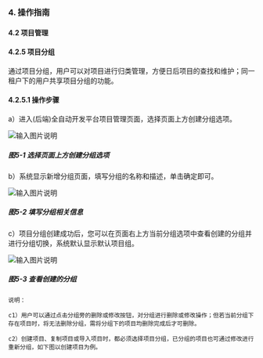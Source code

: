 ### 4. 操作指南

#### 4.2 项目管理

#### 4.2.5 项目分组

通过项目分组，用户可以对项目进行归类管理，方便日后项目的查找和维护；同一租户下的用户共享项目分组的功能。

#### 4.2.5.1 操作步骤

a）进入(后端)全自动开发平台项目管理页面，选择页面上方创建分组选项。

![输入图片说明](../../../../images/SoFlu%EF%BC%88%E5%90%8E%E7%AB%AF%EF%BC%89%E5%BC%80%E5%8F%91%E5%B9%B3%E5%8F%B0/1.%20%E6%9C%80%E6%96%B0%E7%89%88%E6%9C%AC%20-%20%E6%9B%B4%E6%96%B0%E6%97%A5%E6%9C%9F%20-%202022.10.08/4.%20%E6%93%8D%E4%BD%9C%E6%8C%87%E5%8D%97/2.%20%E9%A1%B9%E7%9B%AE%E7%AE%A1%E7%90%86/5-1.png)

##### 图5-1 选择页面上方创建分组选项

b）系统显示新增分组页面，填写分组的名称和描述，单击确定即可。

![输入图片说明](../../../../images/SoFlu%EF%BC%88%E5%90%8E%E7%AB%AF%EF%BC%89%E5%BC%80%E5%8F%91%E5%B9%B3%E5%8F%B0/1.%20%E6%9C%80%E6%96%B0%E7%89%88%E6%9C%AC%20-%20%E6%9B%B4%E6%96%B0%E6%97%A5%E6%9C%9F%20-%202022.10.08/4.%20%E6%93%8D%E4%BD%9C%E6%8C%87%E5%8D%97/2.%20%E9%A1%B9%E7%9B%AE%E7%AE%A1%E7%90%86/5-2.png)

##### 图5-2 填写分组相关信息

c）项目分组创建成功后，您可以在页面右上方当前分组选项中查看创建的分组并进行分组切换，系统默认显示默认项目组。

![输入图片说明](../../../../images/SoFlu%EF%BC%88%E5%90%8E%E7%AB%AF%EF%BC%89%E5%BC%80%E5%8F%91%E5%B9%B3%E5%8F%B0/1.%20%E6%9C%80%E6%96%B0%E7%89%88%E6%9C%AC%20-%20%E6%9B%B4%E6%96%B0%E6%97%A5%E6%9C%9F%20-%202022.10.08/4.%20%E6%93%8D%E4%BD%9C%E6%8C%87%E5%8D%97/2.%20%E9%A1%B9%E7%9B%AE%E7%AE%A1%E7%90%86/5-3.png)

##### 图5-3 查看创建的分组

```
说明：

c1）用户可以通过点击分组旁的删除或修改按钮，对分组进行删除或修改操作；但若当前分组下存在项目时，将无法删除分组，需将分组下的项目均删除完成后才可删除。

c2）创建项目、复制项目或导入项目时，都必须选择项目分组，已分组的项目也可通过修改进行重新分组，如下图以创建项目为例。
```
